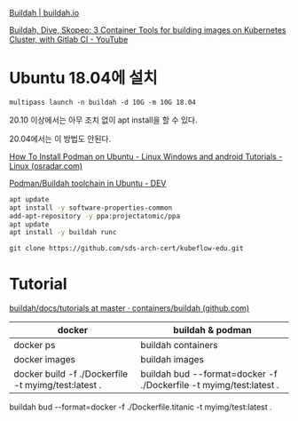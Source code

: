 [Buildah | buildah.io](https://buildah.io/)

[Buildah, Dive, Skopeo: 3 Container Tools for building images on Kubernetes Cluster, with Gitlab CI - YouTube](https://www.youtube.com/watch?v=aViKsSEGwOc)

# Ubuntu 18.04에 설치

```
multipass launch -n buildah -d 10G -m 10G 18.04
```

20.10 이상에서는 아무 조치 없이 apt install을 할 수 있다.

20.04에서는 이 방법도 안된다.

[How To Install Podman on Ubuntu - Linux Windows and android Tutorials - Linux (osradar.com)](https://www.osradar.com/how-to-install-podman-on-ubuntu/)

[Podman/Buildah toolchain in Ubuntu - DEV](https://dev.to/jj/podman-buildah-toolchain-in-ubuntu-5d2o)

```sh
apt update
apt install -y software-properties-common
add-apt-repository -y ppa:projectatomic/ppa
apt update
apt install -y buildah runc
```

```
git clone https://github.com/sds-arch-cert/kubeflow-edu.git
```

# Tutorial

[buildah/docs/tutorials at master · containers/buildah (github.com)](https://github.com/containers/buildah/tree/master/docs/tutorials)

| docker                                              | buildah & podman                                                   |
| --------------------------------------------------- | ------------------------------------------------------------------ |
| docker ps                                           | buildah containers                                                 |
| docker images                                       | buildah images                                                     |
| docker build -f ./Dockerfile -t myimg/test:latest . | buildah bud --format=docker -f ./Dockerfile -t myimg/test:latest . |

buildah bud --format=docker -f ./Dockerfile.titanic -t myimg/test:latest .